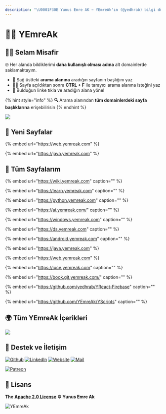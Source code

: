 ```yaml
---
description: "\U0001F30E Yunus Emre AK ~ YEmreAk'ın (@yedhrab) bilgi dünyasının dijital ortamda vücut bulmuş hali \U0001F680 Konular: öğrenme, python, yapay zeka, veri bilimi, windows, android, iuce ders notları, git, web, java"
---
```


# 👨‍💻 YEmreAk

## 🙋‍♂️ Selam Misafir

🤓 Her alanda bildiklerimi **daha kullanışlı olması adına** alt domainlerde saklamaktayım.

* 🏹 Sağ üstteki **arama alanına** aradığın sayfanın başlığını yaz
* 🕵️‍♂️ Sayfa açıldıktan sonra **CTRL + F** ile tarayıcı arama alanına isteğini yaz
* 🚀 Bulduğun linke tıkla ve aradığın alana yönel

{% hint style="info" %}
**🔍** Arama alanından **tüm domainlerdeki sayfa başlıklarına** erişebilirisin
{% endhint %}

![](https://drive.google.com/uc?id=1LZoJzZyY_uYbl3zCxk6ZtZPaDiMHglMv)

## 📢 Yeni Sayfalar

{% embed url="https://web.yemreak.com" %}

{% embed url="https://java.yemreak.com" %}

## 📃 Tüm Sayfalarım

{% embed url="https://wiki.yemreak.com" caption="" %}

{% embed url="https://learn.yemreak.com" caption="" %}

{% embed url="https://python.yemreak.com" caption="" %}

{% embed url="https://ai.yemreak.com/" caption="" %}

{% embed url="https://windows.yemreak.com" caption="" %}

{% embed url="https://ds.yemreak.com" caption="" %}

{% embed url="https://android.yemreak.com" caption="" %}

{% embed url="https://java.yemreak.com" %}

{% embed url="https://web.yemreak.com" %}

{% embed url="https://iuce.yemreak.com" caption="" %}

{% embed url="https://book.git.yemreak.com/" caption="" %}

{% embed url="https://github.com/yedhrab/YReact-Firebase" caption="" %}

{% embed url="https://github.com/YEmreAk/YScripts" caption="" %}

## 🌍 Tüm YEmreAk İçerikleri

![](https://drive.google.com/uc?id=1LZoJzZyY_uYbl3zCxk6ZtZPaDiMHglMv)

## 💖 Destek ve İletişim

​[​![Github](https://drive.google.com/uc?id=1PzkuWOoBNMg0uOMmqwHtVoYt0WCqi-O5)​](https://github.com/yedhrab) [​![LinkedIn](https://drive.google.com/uc?id=1hvdil0ZHVEzekQ4AYELdnPOqzunKpnzJ)​](https://www.linkedin.com/in/yemreak/) [​![Website](https://drive.google.com/uc?id=1wR8Ph0FBs36ZJl0Ud-HkS0LZ9b66JBqJ)​](https://yemreak.com/) [​![Mail](https://drive.google.com/uc?id=142rP0hbrnY8T9kj_84_r7WxPG1hzWEcN)​](mailto::yedhrab@gmail.com?subject=YWelcome%20%7C%20Github)​

​[​![Patreon](https://drive.google.com/uc?id=11YmCRmySX7v7QDFS62ST2JZuE70RFjDG)](https://www.patreon.com/yemreak/)

## 🔏 Lisans

**The** [**Apache 2.0 License**](https://choosealicense.com/licenses/apache-2.0/) **©️ Yunus Emre Ak**

![YEmreAk](https://drive.google.com/uc?id=1Wd_YLVOkAhXPVqFMx_aZyFvyTy_88H-Z)

